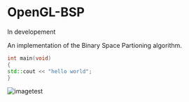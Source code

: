 # OpenGL-BSP
In developement

An implementation of the Binary Space Partioning algorithm.
```c++
int main(void)
{
std::cout << "hello world";
}
```
![imagetest](https://user-images.githubusercontent.com/54768823/131760708-68e8ecbf-ec07-4947-9bd2-08aac47d754a.PNG)

